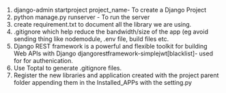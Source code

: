 1. django-admin startproject project_name- To create a Django Project
2. python manage.py runserver - To run the server
3. create requirement.txt to document all the library we are using.
4. .gitignore which help reduce the bandwidth/size of the app (eg avoid sending thing like nodemodule, .env file, build files etc.
5. Django REST framework is a powerful and flexible toolkit for building Web APIs with Django
   djangorestframework-simplejwt[blacklist]- used for for authenication.
6. Use Toptal to generate .gitignore files.
7. Register the new libraries and application created with the project parent folder appending them in the Installed_APPs with the setting.py
